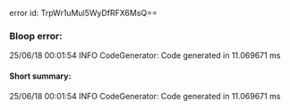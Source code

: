error id: TrpWr1uMul5WyDfRFX6MsQ==
### Bloop error:

25/06/18 00:01:54 INFO CodeGenerator: Code generated in 11.069671 ms
#### Short summary: 

25/06/18 00:01:54 INFO CodeGenerator: Code generated in 11.069671 ms